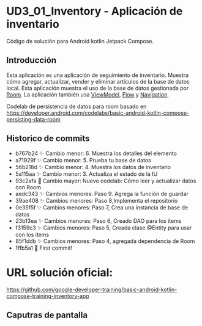 # UD3_01_Inventory - Aplicación de inventario 

Código de solución para Android kotlin Jetpack Compose.

## Introducción

Esta aplicación es una aplicación de seguimiento de inventario. Muestra cómo agregar, actualizar, vender y eliminar artículos de la base de datos local.
Esta aplicación muestra el uso de la base de datos gestionada por [Room](https://developer.android.com/training/data-storage/room).
La ​​aplicación también usa [ViewModel](https://developer.android.com/topic/libraries/architecture/viewmodel),
[Flow](https://developer.android.com/kotlin/flow)
y [Navigation](https://developer.android.com/topic/libraries/architecture/navigation/).

Codelab de persistencia de datos para room basado en https://developer.android.com/codelabs/basic-android-kotlin-compose-persisting-data-room

## Historico de commits

* b767b24 ✨ Cambio menor: 6. Muestra los detalles del elemento
* a71929f ✨ Cambio menor: 5. Prueba tu base de datos
* 56b218d ✨ Cambio menor: 4. Muestra los datos de inventario
* 5a115aa ✨ Cambio menor: 3. Actualiza el estado de la IU
* 93c2afa 🚀 Cambio mayor: Nuevo codelab: Cómo leer y actualizar datos con Room
* aedc343 ✨ Cambios menores: Paso 9. Agrega la función de guardar
* 39ae408 ✨ Cambios menores: Paso 8,Implementa el repositorio
* 0e35f5f ✨ Cambios menores: Paso 7, Crea una instancia de base de datos
* 23b13ea ✨ Cambios menores: Paso 6, Creado DAO para los items
* f3159c3 ✨ Cambios menores: Paso 5, Creada clase @Entity para usar con los items
* 85f1ddb ✨ Cambios menores: Paso 4, agregada dependencia de Room
* 1ffb5a1 🎉 First commit!


# URL solución oficial:
https://github.com/google-developer-training/basic-android-kotlin-compose-training-inventory-app

## Caputras de pantalla